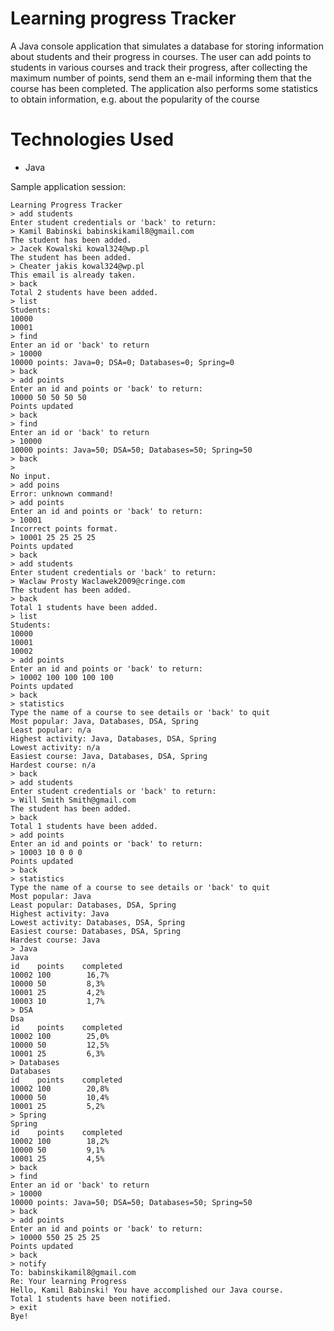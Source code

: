 # Learning progress Tracker

A Java console application that simulates a database for storing information about students and their progress in courses.
The user can add points to students in various courses and track their progress, after collecting the maximum number of points, send them an e-mail informing them that the course has been completed. 
The application also performs some statistics to obtain information, e.g. about the popularity of the course



# Technologies Used
- Java



Sample application session:
```
Learning Progress Tracker
> add students
Enter student credentials or 'back' to return:
> Kamil Babinski babinskikamil8@gmail.com
The student has been added.
> Jacek Kowalski kowal324@wp.pl
The student has been added.
> Cheater jakis kowal324@wp.pl
This email is already taken.
> back
Total 2 students have been added.
> list
Students:
10000
10001
> find
Enter an id or 'back' to return
> 10000
10000 points: Java=0; DSA=0; Databases=0; Spring=0
> back
> add points
Enter an id and points or 'back' to return:
10000 50 50 50 50
Points updated
> back
> find
Enter an id or 'back' to return
> 10000
10000 points: Java=50; DSA=50; Databases=50; Spring=50
> back
>
No input.
> add poins
Error: unknown command!
> add points
Enter an id and points or 'back' to return:
> 10001
Incorrect points format.
> 10001 25 25 25 25
Points updated
> back
> add students
Enter student credentials or 'back' to return:
> Waclaw Prosty Waclawek2009@cringe.com
The student has been added.
> back
Total 1 students have been added.
> list
Students:
10000
10001
10002
> add points
Enter an id and points or 'back' to return:
> 10002 100 100 100 100
Points updated
> back
> statistics
Type the name of a course to see details or 'back' to quit
Most popular: Java, Databases, DSA, Spring
Least popular: n/a
Highest activity: Java, Databases, DSA, Spring
Lowest activity: n/a
Easiest course: Java, Databases, DSA, Spring
Hardest course: n/a
> back
> add students
Enter student credentials or 'back' to return:
> Will Smith Smith@gmail.com
The student has been added.
> back
Total 1 students have been added.
> add points
Enter an id and points or 'back' to return:
> 10003 10 0 0 0
Points updated
> back
> statistics
Type the name of a course to see details or 'back' to quit
Most popular: Java
Least popular: Databases, DSA, Spring
Highest activity: Java
Lowest activity: Databases, DSA, Spring
Easiest course: Databases, DSA, Spring
Hardest course: Java
> Java
Java
id    points    completed
10002 100        16,7%
10000 50         8,3%
10001 25         4,2%
10003 10         1,7%
> DSA
Dsa
id    points    completed
10002 100        25,0%
10000 50         12,5%
10001 25         6,3%
> Databases
Databases
id    points    completed
10002 100        20,8%
10000 50         10,4%
10001 25         5,2%
> Spring
Spring
id    points    completed
10002 100        18,2%
10000 50         9,1%
10001 25         4,5%
> back
> find
Enter an id or 'back' to return
> 10000
10000 points: Java=50; DSA=50; Databases=50; Spring=50
> back
> add points
Enter an id and points or 'back' to return:
> 10000 550 25 25 25
Points updated
> back
> notify
To: babinskikamil8@gmail.com
Re: Your learning Progress
Hello, Kamil Babinski! You have accomplished our Java course.
Total 1 students have been notified.
> exit
Bye!
